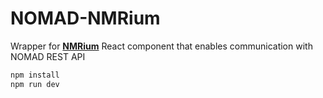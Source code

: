 # NOMAD-NMRium

Wrapper for **[NMRium](https://www.nmrium.org/)** React component that enables communication with NOMAD REST API

```bash
npm install
npm run dev
```
